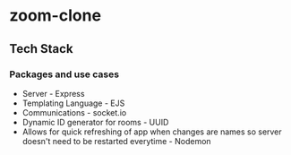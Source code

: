 # zoom-clone

## Tech Stack
### Packages and use cases
- Server - Express 
- Templating Language - EJS
- Communications - socket.io
- Dynamic ID generator for rooms - UUID
- Allows for quick refreshing of app when changes are names so server doesn't need to be restarted everytime - Nodemon